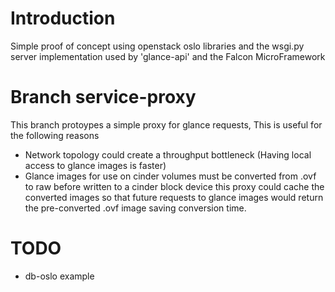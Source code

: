 # Introduction
Simple proof of concept using openstack oslo libraries and the wsgi.py server implementation used by 'glance-api' and the Falcon MicroFramework

# Branch service-proxy
This branch protoypes a simple proxy for glance requests, This is useful for the following reasons

* Network topology could create a throughput bottleneck (Having local access to glance images is faster)
* Glance images for use on cinder volumes must be converted from .ovf to raw before written to a cinder block device this proxy could cache the converted images so that future requests to glance images would return the pre-converted .ovf image saving conversion time.

# TODO
* db-oslo example
